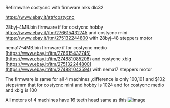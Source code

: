 Refirmware costycnc with firmware mks dlc32

https://www.ebay.it/str/costycnc


28byj-4MB.bin firmware if for costycnc hobby https://www.ebay.it/itm/276615432745 and costycnc mini https://www.ebay.it/itm/275132244800
with 28byj-48 steppers motor

nema17-4MB.bin firmware if for costycnc medio [https://www.ebay.it/itm/276615432745](https://www.ebay.it/itm/274881085208) and costycnc xbig [https://www.ebay.it/itm/275132244800](https://www.ebay.it/itm/274881043594)
with nema17 steppers motor

The firmware is same for all 4 machines ,difference is only $100,$101 and $102 steps/mm that for costycnc mini and hobby is 1024 and for
costycnc medio and xbig is 100 

All motors of 4 machines have 16 teeth head same as this ![image](https://github.com/user-attachments/assets/967aca78-469b-4e21-9c8b-d2f761daaaca)

